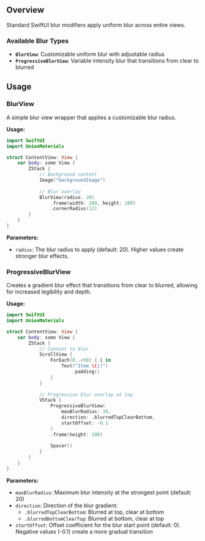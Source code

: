 ## Overview

Standard SwiftUI blur modifiers apply uniform blur across entire views. 

### Available Blur Types

- **`BlurView`**: Customizable uniform blur with adjustable radius
- **`ProgressiveBlurView`**: Variable intensity blur that transitions from clear to blurred

## Usage

### BlurView

A simple blur view wrapper that applies a customizable blur radius.

**Usage:**
```swift
import SwiftUI
import UnionMaterials

struct ContentView: View {
    var body: some View {
        ZStack {
            // Background content
            Image("backgroundImage")
            
            // Blur overlay
            BlurView(radius: 20)
                .frame(width: 200, height: 100)
                .cornerRadius(12)
        }
    }
}
```

**Parameters:**
- `radius`: The blur radius to apply (default: 20). Higher values create stronger blur effects.

### ProgressiveBlurView

Creates a gradient blur effect that transitions from clear to blurred, allowing for increased legibility and depth.

**Usage:**
```swift
import SwiftUI
import UnionMaterials

struct ContentView: View {
    var body: some View {
        ZStack {
            // Content to blur
            ScrollView {
                ForEach(0..<50) { i in
                    Text("Item \(i)")
                        .padding()
                }
            }
            
            // Progressive blur overlay at top
            VStack {
                ProgressiveBlurView(
                    maxBlurRadius: 30,
                    direction: .blurredTopClearBottom,
                    startOffset: -0.1
                )
                .frame(height: 100)
                
                Spacer()
            }
        }
    }
}
```

**Parameters:**
- `maxBlurRadius`: Maximum blur intensity at the strongest point (default: 20)
- `direction`: Direction of the blur gradient:
  - `.blurredTopClearBottom`: Blurred at top, clear at bottom
  - `.blurredBottomClearTop`: Blurred at bottom, clear at top
- `startOffset`: Offset coefficient for the blur start point (default: 0). Negative values (-0.1) create a more gradual transition
